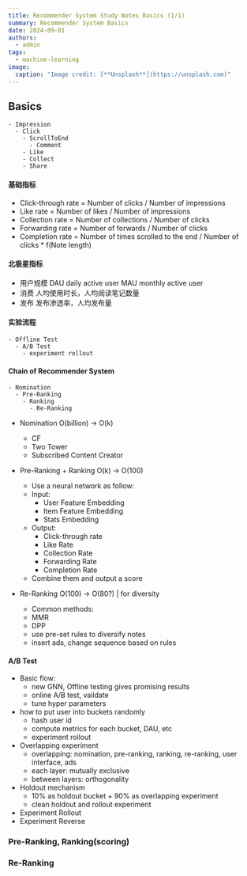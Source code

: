 ```yaml
---
title: Recommender System Study Notes Basics (1/1)
summary: Recommender System Basics
date: 2024-09-01
authors:
  - admin
tags:
  - machine-learning
image:
  caption: "Image credit: [**Unsplash**](https://unsplash.com)"
---
```


## Basics

```markmap {height="200px"}
- Impression
  - Click
    - ScrollToEnd
      - Comment
    - Like
    - Collect
    - Share
```

#### 基础指标

- Click-through rate = Number of clicks / Number of impressions
- Like rate = Number of likes / Number of impressions
- Collection rate = Number of collections / Number of clicks
- Forwarding rate = Number of forwards / Number of clicks
- Completion rate = Number of times scrolled to the end / Number of clicks \* f(Note length)

#### 北极星指标

- 用户规模
  DAU daily active user
  MAU monthly active user
- 消费
  人均使用时长，人均阅读笔记数量
- 发布
  发布渗透率，人均发布量

#### 实验流程

```markmap {height="200px"}
- Offline Test
  - A/B Test
    - experiment rollout
```

#### Chain of Recommender System

```markmap {height="200px"}
- Nomination
  - Pre-Ranking
    - Ranking
      - Re-Ranking
```

- Nomination O(billion) -> O(k)
  - CF
  - Two Tower
  - Subscribed Content Creator
- Pre-Ranking + Ranking O(k) -> O(100)

  - Use a neural network as follow:
  - Input:
    - User Feature Embedding
    - Item Feature Embedding
    - Stats Embedding
  - Output:
    - Click-through rate
    - Like Rate
    - Collection Rate
    - Forwarding Rate
    - Completion Rate
  - Combine them and output a score

- Re-Ranking O(100) -> O(80?) | for diversity
  - Common methods:
  - MMR
  - DPP
  - use pre-set rules to diversify notes
  - insert ads, change sequence based on rules

#### A/B Test

- Basic flow:
  - new GNN, Offline testing gives promising results
  - online A/B test, vaildate
  - tune hyper parameters
- how to put user into buckets randomly
  - hash user id
  - compute metrics for each bucket, DAU, etc
  - experiment rollout
- Overlapping experiment
  - overlapping: nomination, pre-ranking, ranking, re-ranking, user interface, ads
  - each layer: mutually exclusive
  - between layers: orthogonality
- Holdout mechanism
  - 10% as holdout bucket + 90% as overlapping experiment
  - clean holdout and rollout experiment
- Experiment Rollout
- Experiment Reverse

### Pre-Ranking, Ranking(scoring)

### Re-Ranking
